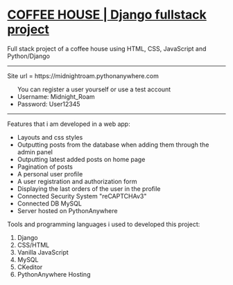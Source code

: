 # <a href="https://midnightroam.pythonanywhere.com">COFFEE HOUSE | Django fullstack project</a>
Full stack project of a coffee house using HTML, CSS, JavaScript and Python/Django
<hr />
 Site url = https://midnightroam.pythonanywhere.com
 <ul>
  You can register a user yourself or use a test account
   <li>Username: Midnight_Roam</li>
   <li>Password: User12345</li>
 </ul>
<hr />
Features that i am developed in a web app: 
<ul> 
  <li>Layouts and css styles</li>
  <li>Outputting posts from the database when adding them through the admin panel</li>
  <li>Outputting latest added posts on home page</li>
  <li>Pagination of posts</li>
  <li>A personal user profile</li>
  <li>A user registration and authorization form</li>
  <li>Displaying the last orders of the user in the profile</li>
  <li>Connected Security System "reCAPTCHAv3"</li>
  <li>Connected DB MySQL</li>
  <li>Server hosted on PythonAnywhere</li>
</ul>

Tools and programming languages i used to developed this project:
<ol>
  <li>Django</li>
  <li>CSS/HTML</li>
  <li>Vanilla JavaScript</li>
  <li>MySQL</li>
  <li>CKeditor</li>
  <li>PythonAnywhere Hosting</li>
</ol>
